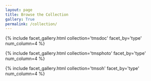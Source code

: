 ```yaml
---
layout: page
title: Browse the Collection
gallery: True
permalink: /collection/
---
```



{% include facet_gallery.html collection='tmsdoc' facet_by='type'  num_column=4 %}

{% include facet_gallery.html collection='tmsphoto' facet_by='type'  num_column=4 %}

{% include facet_gallery.html collection='tmsoh' facet_by='type'  num_column=4 %}
